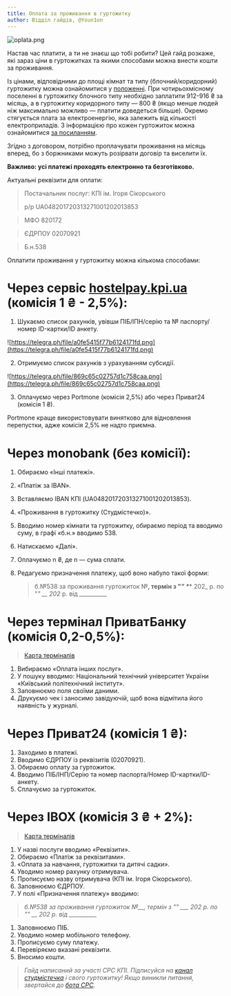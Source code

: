 ```yaml
---
title: Оплата за проживання в гуртожитку
author: Відділ гайдів, @Youn1on
---
```


![oplata.png](https://telegra.ph/file/ba97cb36a9cb27c6d2542.png)

Настав час платити, а ти не знаєш що тобі робити? Цей гайд розкаже, які зараз ціни в гуртожитках та якими способами можна внести кошти за проживання.

Із цінами, відповідними до площі кімнат та типу (блочний/коридорний) гуртожитку можна ознайомитися у [положенні](https://t.me/kpicampus/1053). При чотирьохмісному поселенні в гуртожитку блочного типу необхідно заплатити 912-916 ₴ за місяць, а в гуртожитку коридорного типу — 800 ₴ (якщо менше людей ніж максимально можливо — платити доведеться більше). Окремо стягується плата за електроенергію, яка залежить від кількості електроприладів. З інформацією про кожен гуртожиток можна ознайомитися [за посиланням](https://telegra.ph/Polnyj-gajd-po-obshchagam-KPI-dlya-chajnikov-07-30).

Згідно з договором, потрібно проплачувати проживання на місяць вперед, бо з боржниками можуть розірвати договір та виселити їх.

**Важливо: усі платежі проходять електронно та безготівково.**

Актуальні реквізити для оплати:

> Постачальник послуг: КПІ ім. Ігоря Сікорського
> 
> р/р UA048201720313271001202013853
> 

> МФО 820172
> 

> ЄДРПОУ 02070921
> 

> Б.н.538
> 

Оплатити проживання у гуртожитку можна кількома способами:

# **Через сервіс [hostelpay.kpi.ua](https://hostelpay.kpi.ua/) (комісія 1 ₴ - 2,5%):**

1. Шукаємо список рахунків, увівши ПІБ/ІПН/серію та № паспорту/номер ID-картки/ID анкету. 

![https://telegra.ph/file/a0fe5415f77b6124171fd.png](https://telegra.ph/file/a0fe5415f77b6124171fd.png)

2. Отримуємо список рахунків з урахуванням субсидії.

![https://telegra.ph/file/869c65c02757d1c758caa.png](https://telegra.ph/file/869c65c02757d1c758caa.png)

3. Оплачуємо через Portmone (комісія 2,5%) або через Приват24 (комісія 1 ₴).

Portmone краще використовувати винятково для відновлення перепустки, адже комісія 2,5% не надто приємна.

# **Через monobank (без комісії):**

1. Обираємо «Інші платежі».
2. «Платіж за IBAN».
3. Вставляємо IBAN КПІ (UA048201720313271001202013853).
4. «Проживання в гуртожитку (Студмістечко)».
5. Вводимо номер кімнати та гуртожитку, обираємо період та вводимо суму, в графі «б.н.» вводимо 538.
6. Натискаємо «Далі».
7. Оплачуємо n ₴, де n — сума сплати.
8. Редагуємо призначення платежу, щоб воно набуло такої форми:
    
    > б.№538 за проживання гуртожиток №__, термін з "_" *___* 202_ р. по "_" *__* 202_ р. від *__________*
    > 

# **Через термінал ПриватБанку (комісія 0,2-0,5%):**

> [Карта терміналів](https://privatbank.ua/map)
> 
1. Вибираємо «Оплата інших послуг».
2. У пошуку вводимо: Національний технічний університет України «Київський політехнічний інститут».
3. Заповнюємо поля своїми даними.
4. Друкуємо чек і заносимо завідуючій, щоб вона відмітила його наявність у журналі.

# **Через Приват24 (комісія 1 ₴):**

1. Заходимо в платежі.
2. Вводимо ЄДРПОУ із реквізитів (02070921).
3. Обираємо оплату за гуртожиток.
4. Вводимо ПІБ/ІНП/Серію та номер паспорта/Номер ID-картки/ID-анкету.
5. Сплачуємо за гуртожиток. 

# Через IBOX (комісія 3 ₴ + 2%):

> [Карта терміналів](https://ibox.ua/map)
> 
1. У назві послуги вводимо «Реквізити».
2. Обираємо «Платіж за реквізитами».
3. «Оплата за навчання, гуртожитки та дитячі садки».
4. Уводимо номер рахунку отримувача.
5. Прописуємо назву отримувача (КПІ ім. Ігоря Сікорського).
6. Заповнюємо ЄДРПОУ.
7. У полі «Призначення платежу» вводимо:

> *б.№538 за проживання гуртожиток №__, термін з "_" ___ 202_ р. по "_" __ 202_ р. від __________*
> 
1. Заповнюємо ПІБ.
2. Уводимо номер мобільного телефону.
3. Прописуємо суму платежу.
4. Перевіряємо вказані реквізити.
5. Вносимо кошти.

> *Гайд написаний за участі СРС КПІ. Підписуйся на [канал студмістечка](https://t.me/kpicampus) і свого гуртожитку! Якщо виникли питання, звертайся до [бота СРС](https://t.me/kpicampus_bot).*
>
